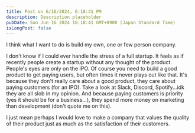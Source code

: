 ```yaml
---
title: Post on 6/16/2024, 6:18:41 PM
description: Description placeholder
pubDate: Sun Jun 16 2024 18:18:41 GMT+0900 (Japan Standard Time)
isLongPost: false
---
```

I think what I want to do is build my own, one or few person company.

I don't know if I could ever handle the stress of a full startup. It feels as if recently people create a startup without any thought of the product. People's eyes are only on the IPO. Of course you need to build a good product to get paying users, but often times it never plays out like that. It's because they don't really care about a good product, they care about paying customers (for an IPO). Take a look at Slack, Discord, Spotify...idk they are all slob in my opinion. And because paying customers is priority (yes it should be for a business...), they spend more money on marketing than development (don't quote me on this). 

I just mean perhaps I would love to make a company that values the quality of their product just as much as the satisfaction of their customers. 